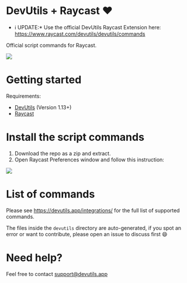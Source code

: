# DevUtils + Raycast ❤️

* ℹ️ UPDATE:* Use the official DevUtils Raycast Extension here: https://www.raycast.com/devutils/devutils/commands

Official script commands for Raycast.

![](screenshot.png)

# Getting started

Requirements:

- [DevUtils](https://devutils.app) (Version 1.13+)
- [Raycast](https://raycast.com)

# Install the script commands

1. Download the repo as a zip and extract.
2. Open Raycast Preferences window and follow this instruction:

![](instructions.png)

# List of commands

Please see https://devutils.app/integrations/ for the full list of supported commands.

The files inside the `devutils` directory are auto-generated, if you spot an error or want to contribute, please open an issue to discuss first 😄

# Need help?

Feel free to contact support@devutils.app

